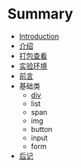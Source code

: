 # Summary

* [Introduction](README.md)
* [介绍](book/1.intro.md)
* [打包查看](book/basic/1.div.md)
* [实验环境](book/1.1env.md)
* [前言](book/0.perface.md)
* 基础类
   * [div](book/basic/1.div.md)
   * list
   * span
   * img
   * button
   * input
   * form
* [后记](book/9.paperback.md)

